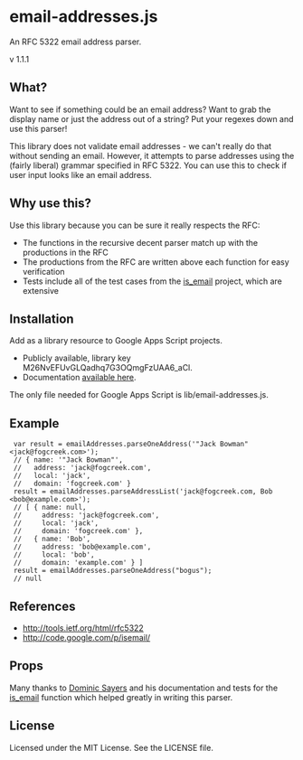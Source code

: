 email-addresses.js
==================

An RFC 5322 email address parser.

v 1.1.1

What?
-----
Want to see if something could be an email address? Want to grab the display name or just the address out of a string? Put your regexes down and use this parser!

This library does not validate email addresses - we can't really do that without sending an email. However, it attempts to parse addresses using the (fairly liberal) grammar specified in RFC 5322. You can use this to check if user input looks like an email address.

Why use this?
-------------
Use this library because you can be sure it really respects the RFC:
 - The functions in the recursive decent parser match up with the productions in the RFC
 - The productions from the RFC are written above each function for easy verification
 - Tests include all of the test cases from the [is_email](https://github.com/dominicsayers/isemail) project, which are extensive

Installation
------------
Add as a library resource to Google Apps Script projects.
- Publicly available, library key M26NvEFUvGLQadhq7G3OQmgFzUAA6_aCl.
- Documentation [available here](https://script.google.com/macros/library/d/M26NvEFUvGLQadhq7G3OQmgFzUAA6_aCl/1).

The only file needed for Google Apps Script is lib/email-addresses.js.

Example
-------

```
 var result = emailAddresses.parseOneAddress('"Jack Bowman" <jack@fogcreek.com>');
 // { name: '"Jack Bowman"',
 //   address: 'jack@fogcreek.com',
 //   local: 'jack',
 //   domain: 'fogcreek.com' }
 result = emailAddresses.parseAddressList('jack@fogcreek.com, Bob <bob@example.com>');
 // [ { name: null,
 //     address: 'jack@fogcreek.com',
 //     local: 'jack',
 //     domain: 'fogcreek.com' },
 //   { name: 'Bob',
 //     address: 'bob@example.com',
 //     local: 'bob',
 //     domain: 'example.com' } ]
 result = emailAddresses.parseOneAddress("bogus");
 // null
```

References
----------
 - http://tools.ietf.org/html/rfc5322
 - http://code.google.com/p/isemail/

Props
-----
Many thanks to [Dominic Sayers](https://github.com/dominicsayers) and his documentation and tests
for the [is_email](https://github.com/dominicsayers/isemail) function which helped greatly in writing this parser.

License
-------
Licensed under the MIT License. See the LICENSE file.
